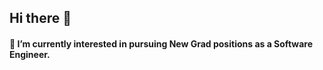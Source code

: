 ## Hi there 👋
#### 🤔 I’m currently interested in pursuing New Grad positions as a Software Engineer.
<!--[![Joel's github stats](https://github-readme-stats.vercel.app/api?username=joelyoshiya)](https://github.com/anuraghazra/github-readme-stats)
-->


<!--
**joelyoshiya/joelyoshiya** is a ✨ _special_ ✨ repository because its `README.md` (this file) appears on your GitHub profile.

Here are some ideas to get you started:

- 🔭 I’m currently working on ...
- 🌱 I’m currently learning ...
- 👯 I’m looking to collaborate on ...
- 🤔 I’m looking for help with ...
- 💬 Ask me about ...
- 📫 How to reach me: ...
- 😄 Pronouns: ...
- ⚡ Fun fact: ...
-->
